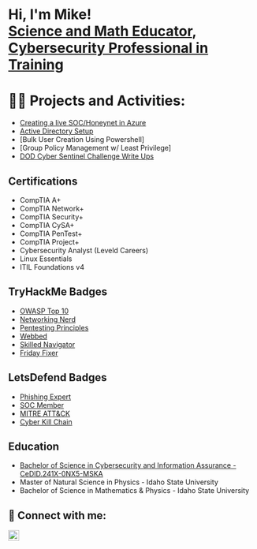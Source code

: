 <h1>Hi, I'm Mike! <br/><a href="https://github.com/mpmatusek">Science and Math Educator</a>, <a href="https://www.linkedin.com/in/mike-matusek/">Cybersecurity Professional in Training</a></h1>

<h1>👨‍💻 Projects and Activities:</h1>

  - [Creating a live SOC/Honeynet in Azure](https://github.com/mpmatusek/CloudSOC)
  - [Active Directory Setup](https://github.com/mpmatusek/VirtualHomelabActiveDirectory)
  - [Bulk User Creation Using Powershell]
  - [Group Policy Management w/ Least Privilege]
  - [DOD Cyber Sentinel Challenge Write Ups](http://github.com/mpmatusek/DoDCyberSentinelChallenge)


## Certifications
- CompTIA A+
- CompTIA Network+
- CompTIA Security+
- CompTIA CySA+
- CompTIA PenTest+
- CompTIA Project+
- Cybersecurity Analyst (Leveld Careers)
- Linux Essentials
- ITIL Foundations v4

## TryHackMe Badges
- [OWASP Top 10](https://tryhackme.com/StormCrowAlpha/badges/owasp-10)
- [Networking Nerd](https://tryhackme.com/StormCrowAlpha/badges/network-fundamentals)
- [Pentesting Principles](https://tryhackme.com/StormCrowAlpha/badges/intro-to-pentesting)
- [Webbed](https://tryhackme.com/StormCrowAlpha/badges/web-fund)
- [Skilled Navigator](https://tryhackme.com/StormCrowAlpha/badges/skilled-navigator)
- [Friday Fixer](https://tryhackme.com/StormCrowAlpha/badges/friday-fixer)

## LetsDefend Badges
- [Phishing Expert](https://app.letsdefend.io/my-rewards/detail/52fb6a84-f84d-46d9-97b2-7f8d2e45a14e)
- [SOC Member](https://app.letsdefend.io/my-rewards/detail/11175905-1e23-469c-bc7b-4a0c0745865d)
- [MITRE ATT&CK](https://app.letsdefend.io/my-rewards/detail/6df1988a-8e88-4860-ab05-128f0f93e523)
- [Cyber Kill Chain](https://app.letsdefend.io/my-rewards/detail/088ccb62-4ce0-47ed-8995-d266eea9cef6)

## Education
- [Bachelor of Science in Cybersecurity and Information Assurance - CeDID.241X-0NX5-MSKA](https://www.wgu.edu/alumni/commencement/e-diploma-verification/validate.html)
- Master of Natural Science in Physics - Idaho State University
- Bachelor of Science in Mathematics & Physics - Idaho State University

<h2> 🤳 Connect with me:</h2>

[<img align="left" alt="MikeMatusek | LinkedIn" width="22px" src="https://cdn.jsdelivr.net/npm/simple-icons@v3/icons/linkedin.svg" />][linkedin]

[linkedin]: https://linkedin.com/in/mike-matusek
